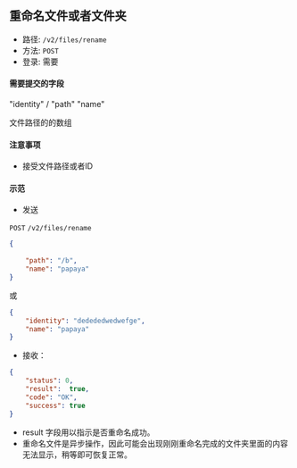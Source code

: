 ## 重命名文件或者文件夹

* 路径: ```/v2/files/rename```
* 方法: ```POST```
* 登录: 需要

#### 需要提交的字段

"identity" / "path"
"name"

文件路径的的数组

#### 注意事项

* 接受文件路径或者ID

#### 示范

* 发送

```POST``` ```/v2/files/rename```

```json
{
    
    "path": "/b",
    "name": "papaya"
}

```

或

```json
{
    "identity": "dedededwedwefge",
    "name": "papaya"
}

```

* 接收：

```json
{
    "status": 0,
    "result":  true,
    "code": "OK",
    "success": true
}
```

* result 字段用以指示是否重命名成功。
* 重命名文件是异步操作，因此可能会出现刚刚重命名完成的文件夹里面的内容无法显示，稍等即可恢复正常。

